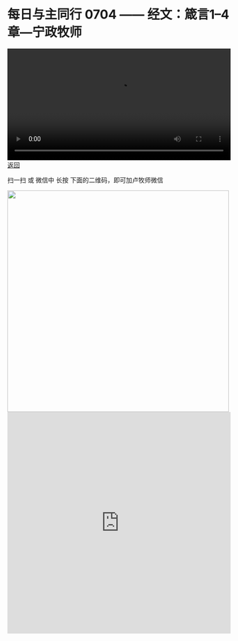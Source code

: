 # 每日与主同行 0704 —— 经文：箴言1–4章—宁政牧师

<video width='100%' controls src='https://go2024.simai.life/api?redirect=https://r2.savefamily.net/@pastorpaulqiankunlu618/jOJXAJ_VDOg.mp4?metric=PastorLu%26keyword=webpage%26type=video%26bot=26%26to=webpage'></video>
<a href='../daily.html'> 返回 </a>
<p>扫一扫 或 微信中 长按 下面的二维码，即可加卢牧师微信</p>
<img src='https://r2.savefamily.net/OVagt1.JPG' width='500px' />



<iframe width="100%" height="500" src="https://www.youtube.com/embed/jOJXAJ_VDOg?si=zz5OCgHQvyW71w8c&amp;controls=0" title="YouTube video player" frameborder="0" allow="accelerometer; autoplay; clipboard-write; encrypted-media; gyroscope; picture-in-picture; web-share" referrerpolicy="strict-origin-when-cross-origin" allowfullscreen></iframe>